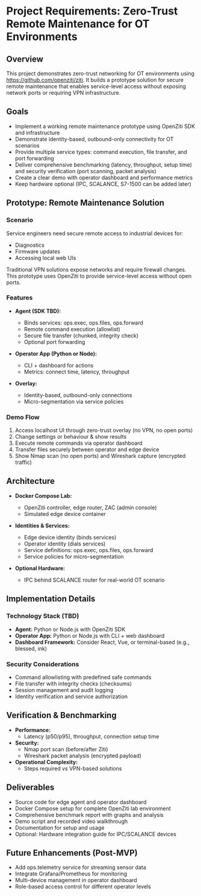 # Project Requirements: Zero-Trust Remote Maintenance for OT Environments
## Overview
This project demonstrates zero-trust networking for OT environments using https://github.com/openziti/ziti. It builds a prototype solution for secure remote maintenance that enables service-level access without exposing network ports or requiring VPN infrastructure.

## Goals
- Implement a working remote maintenance prototype using OpenZiti SDK and infrastructure
- Demonstrate identity-based, outbound-only connectivity for OT scenarios
- Provide multiple service types: command execution, file transfer, and port forwarding
- Deliver comprehensive benchmarking (latency, throughput, setup time) and security verification (port scanning, packet analysis)
- Create a clear demo with operator dashboard and performance metrics
- Keep hardware optional (IPC, SCALANCE, S7-1500 can be added later)

## Prototype: Remote Maintenance Solution
### Scenario
Service engineers need secure remote access to industrial devices for:
- Diagnostics
- Firmware updates
- Accessing local web UIs

Traditional VPN solutions expose networks and require firewall changes. This prototype uses OpenZiti to provide service-level access without open ports.

### Features
- **Agent (SDK TBD):**
    - Binds services: ops.exec, ops.files, ops.forward
    - Remote command execution (allowlist)
    - Secure file transfer (chunked, integrity check)
    - Optional port forwarding

- **Operator App (Python or Node):**

    - CLI + dashboard for actions
    - Metrics: connect time, latency, throughput

- **Overlay:**
    - Identity-based, outbound-only connections
    - Micro-segmentation via service policies

### Demo Flow
1. Access localhost UI through zero-trust overlay (no VPN, no open ports)
2. Change settings or behaviour & show results
3. Execute remote commands via operator dashboard
4. Transfer files securely between operator and edge device
5. Show Nmap scan (no open ports) and Wireshark capture (encrypted traffic)

## Architecture
- **Docker Compose Lab:**
    - OpenZiti controller, edge router, ZAC (admin console)
    - Simulated edge device container

- **Identities & Services:**
    - Edge device identity (binds services)
    - Operator identity (dials services)
    - Service definitions: ops.exec, ops.files, ops.forward
    - Service policies for micro-segmentation

- **Optional Hardware:**
    - IPC behind SCALANCE router for real-world OT scenario

## Implementation Details
### Technology Stack (TBD)
- **Agent:** Python or Node.js with OpenZiti SDK
- **Operator App:** Python or Node.js with CLI + web dashboard
- **Dashboard Framework:** Consider React, Vue, or terminal-based (e.g., blessed, ink)

### Security Considerations
- Command allowlisting with predefined safe commands
- File transfer with integrity checks (checksums)
- Session management and audit logging
- Identity verification and service authorization

## Verification & Benchmarking
- **Performance:**
    - Latency (p50/p95), throughput, connection setup time
- **Security:**
    - Nmap port scan (before/after Ziti)
    - Wireshark packet analysis (encrypted payload)
- **Operational Complexity:**
    - Steps required vs VPN-based solutions

## Deliverables
- Source code for edge agent and operator dashboard
- Docker Compose setup for complete OpenZiti lab environment
- Comprehensive benchmark report with graphs and analysis
- Demo script and recorded video walkthrough
- Documentation for setup and usage
- Optional: Hardware integration guide for IPC/SCALANCE devices

## Future Enhancements (Post-MVP)
- Add ops.telemetry service for streaming sensor data
- Integrate Grafana/Prometheus for monitoring
- Multi-device management in operator dashboard
- Role-based access control for different operator levels